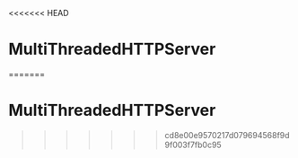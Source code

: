 <<<<<<< HEAD
# MultiThreadedHTTPServer
=======
# MultiThreadedHTTPServer
>>>>>>> cd8e00e9570217d079694568f9d9f003f7fb0c95
